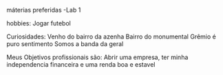 máterias preferidas
-Lab 1

hobbies:
Jogar futebol

Curiosidades:
Venho do bairro da azenha
Bairro do monumental
Grêmio é puro sentimento
Somos a banda da geral

Meus Objetivos profissionais são: Abrir uma empresa, ter minha independencia financeira e uma renda boa e estavel
